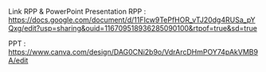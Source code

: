 Link RPP & PowerPoint Presentation
RPP :
  https://docs.google.com/document/d/11FIcw9TePfHOR_vTJ20dg4RUSa_pYQxg/edit?usp=sharing&ouid=116709518936285090100&rtpof=true&sd=true

PPT :
  https://www.canva.com/design/DAG0CNi2b9o/VdrArcDHmPOY74pAkVMB9A/edit
